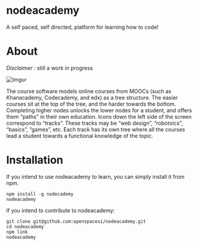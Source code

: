 nodeacademy
===========

A self paced, self directed, platform for learning how to code!

# About

*Disclaimer* : still a work in progress

![Imgur](http://i.imgur.com/xQQRt6f.png)

The course software models online courses from MOOCs (such as Khanacademy, Codecademy, and edx) as a tree structure.
The easier courses sit at the top of the tree, and the harder towards the bottom. Completing higher nodes unlocks the
lower nodes for a student, and offers them “paths” in their own education. Icons down the left side of the screen
correspond to “tracks”. These tracks may be “web design”, “robotoics”, “basics”, “games”, etc. Each track has its own
tree where all the courses lead a student towards a functional knowledge of the topic.

# Installation

If you intend to use nodeacademy to learn, you can simply install it from npm.

```
npm install -g nodecademy
nodeacademy
```

If you intend to contribute to nodeacademy:

```
git clone git@github.com:openspacesi/nodeacademy.git
cd nodeacademy
npm link
nodeacademy
```
